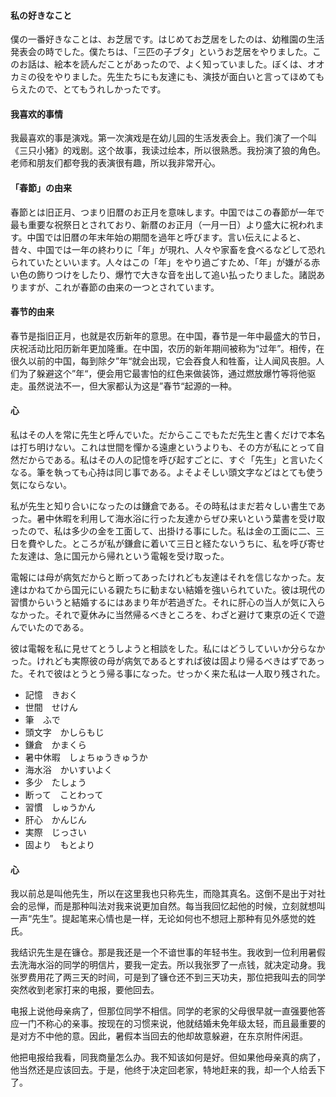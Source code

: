 #### **私の好きなこと**

僕の一番好きなことは、お芝居です。はじめてお芝居をしたのは、幼稚園の生活発表会の時でした。僕たちは、「三匹の子ブタ」というお芝居をやりました。このお話は、絵本を読んだことがあったので、よく知っていました。ぼくは、オオカミの役をやりました。先生たちにも友達にも、演技が面白いと言ってほめてもらえたので、とてもうれしかったです。

#### **我喜欢的事情**

我最喜欢的事是演戏。第一次演戏是在幼儿园的生活发表会上。我们演了一个叫《三只小猪》的戏剧。这个故事，我读过绘本，所以很熟悉。我扮演了狼的角色。老师和朋友们都夸我的表演很有趣，所以我非常开心。

#### **「春節」の由来**

春節とは旧正月、つまり旧暦のお正月を意味します。中国ではこの春節が一年で最も重要な祝祭日とされており、新暦のお正月（一月一日）より盛大に祝われます。中国では旧暦の年末年始の期間を過年と呼びます。言い伝えによると、昔々、中国では一年の終わりに「年」が現れ、人々や家畜を食べるなどして恐れられていたといいます。人々はこの「年」をやり過ごすため、「年」が嫌がる赤い色の飾りつけをしたり、爆竹で大きな音を出して追い払ったりました。諸説ありますが、これが春節の由来の一つとされています。

#### 春节的由来

春节是指旧正月，也就是农历新年的意思。在中国，春节是一年中最盛大的节日，庆祝活动比阳历新年更加隆重。在中国，农历的新年期间被称为“过年”。相传，在很久以前的中国，每到除夕”年“就会出现，它会吞食人和牲畜，让人闻风丧胆。人们为了躲避这个”年“，便会用它最害怕的红色来做装饰，通过燃放爆竹等将他驱走。虽然说法不一，但大家都认为这是”春节“起源的一种。

#### **心**

私はその人を常に先生と呼んでいた。だからここでもただ先生と書くだけで本名は打ち明けない。これは世間を憚かる遠慮というよりも、その方が私にとって自然だからである。私はその人の記憶を呼び起すごとに、すぐ「先生」と言いたくなる。筆を執っても心持は同じ事である。よそよそしい頭文字などはとても使う気にならない。

私が先生と知り合いになったのは鎌倉である。その時私はまだ若々しい書生であった。暑中休暇を利用して海水浴に行った友達からぜひ来いという葉書を受け取ったので、私は多少の金を工面して、出掛ける事にした。私は金の工面に二、三日を費やした。ところが私が鎌倉に着いて三日と経たないうちに、私を呼び寄せた友達は、急に国元から帰れという電報を受け取った。

電報には母が病気だからと断ってあったけれども友達はそれを信じなかった。友達はかねてから国元にいる親たちに勧まない結婚を強いられていた。彼は現代の習慣からいうと結婚するにはあまり年が若過ぎた。それに肝心の当人が気に入らなかった。それで夏休みに当然帰るべきところを、わざと避けて東京の近くで遊んでいたのである。

彼は電報を私に見せてとうしようと相談をした。私にはどうしていいか分らなかった。けれども実際彼の母が病気であるとすれば彼は固より帰るべきはずであった。それで彼はとうとう帰る事になった。せっかく来た私は一人取り残された。

* 記憶　きおく
* 世間　せけん
* 筆　ふで
* 頭文字　かしらもじ
* 鎌倉　かまくら
* 暑中休暇　しょちゅうきゅうか
* 海水浴　かいすいよく
* 多少　たしょう
* 断って　ことわって
* 習慣　しゅうかん
* 肝心　かんじん
* 実際　じっさい
* 固より　もとより

#### 心

我以前总是叫他先生，所以在这里我也只称先生，而隐其真名。这倒不是出于对社会的忌惮，而是那种叫法对我来说更加自然。每当我回忆起他的时候，立刻就想叫一声“先生”。提起笔来心情也是一样，无论如何也不想冠上那种有见外感觉的姓氏。

我结识先生是在镰仓。那是我还是一个不谙世事的年轻书生。我收到一位利用暑假去洗海水浴的同学的明信片，要我一定去。所以我张罗了一点钱，就决定动身。我张罗费用花了两三天的时间，可是到了镰仓还不到三天功夫，那位把我叫去的同学突然收到老家打来的电报，要他回去。

电报上说他母亲病了，但那位同学不相信。同学的老家的父母很早就一直强要他答应一门不称心的亲事。按现在的习惯来说，他就结婚未免年级太轻，而且最重要的是对方不中他的意。因此，暑假本当回去的他却故意躲避，在东京附件闲逛。

他把电报给我看，同我商量怎么办。我不知该如何是好。但如果他母亲真的病了，他当然还是应该回去。于是，他终于决定回老家，特地赶来的我，却一个人给丢下了。
